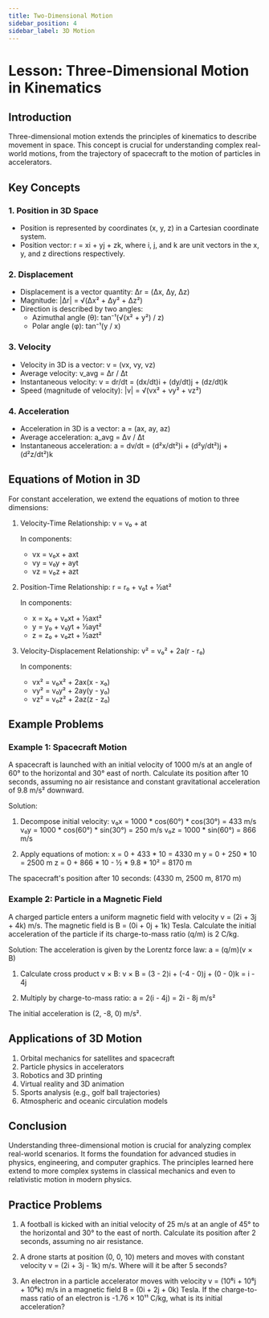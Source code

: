 ```yaml
---
title: Two-Dimensional Motion
sidebar_position: 4
sidebar_label: 3D Motion
---
```


# Lesson: Three-Dimensional Motion in Kinematics

## Introduction

Three-dimensional motion extends the principles of kinematics to describe movement in space. This concept is crucial for understanding complex real-world motions, from the trajectory of spacecraft to the motion of particles in accelerators.

## Key Concepts

### 1. Position in 3D Space

- Position is represented by coordinates (x, y, z) in a Cartesian coordinate system.
- Position vector: r = xi + yj + zk, where i, j, and k are unit vectors in the x, y, and z directions respectively.

### 2. Displacement

- Displacement is a vector quantity: Δr = (Δx, Δy, Δz)
- Magnitude: |Δr| = √(Δx² + Δy² + Δz²)
- Direction is described by two angles:
    - Azimuthal angle (θ): tan⁻¹(√(x² + y²) / z)
    - Polar angle (φ): tan⁻¹(y / x)

### 3. Velocity

- Velocity in 3D is a vector: v = (vx, vy, vz)
- Average velocity: v_avg = Δr / Δt
- Instantaneous velocity: v = dr/dt = (dx/dt)i + (dy/dt)j + (dz/dt)k
- Speed (magnitude of velocity): |v| = √(vx² + vy² + vz²)

### 4. Acceleration

- Acceleration in 3D is a vector: a = (ax, ay, az)
- Average acceleration: a_avg = Δv / Δt
- Instantaneous acceleration: a = dv/dt = (d²x/dt²)i + (d²y/dt²)j + (d²z/dt²)k

## Equations of Motion in 3D

For constant acceleration, we extend the equations of motion to three dimensions:

1. Velocity-Time Relationship:
   v = v₀ + at

   In components:
    - vx = v₀x + axt
    - vy = v₀y + ayt
    - vz = v₀z + azt

2. Position-Time Relationship:
   r = r₀ + v₀t + ½at²

   In components:
    - x = x₀ + v₀xt + ½axt²
    - y = y₀ + v₀yt + ½ayt²
    - z = z₀ + v₀zt + ½azt²

3. Velocity-Displacement Relationship:
   v² = v₀² + 2a(r - r₀)

   In components:
    - vx² = v₀x² + 2ax(x - x₀)
    - vy² = v₀y² + 2ay(y - y₀)
    - vz² = v₀z² + 2az(z - z₀)

## Example Problems

### Example 1: Spacecraft Motion

A spacecraft is launched with an initial velocity of 1000 m/s at an angle of 60° to the horizontal and 30° east of north. Calculate its position after 10 seconds, assuming no air resistance and constant gravitational acceleration of 9.8 m/s² downward.

Solution:
1. Decompose initial velocity:
   v₀x = 1000 * cos(60°) * cos(30°) = 433 m/s
   v₀y = 1000 * cos(60°) * sin(30°) = 250 m/s
   v₀z = 1000 * sin(60°) = 866 m/s

2. Apply equations of motion:
   x = 0 + 433 * 10 = 4330 m
   y = 0 + 250 * 10 = 2500 m
   z = 0 + 866 * 10 - ½ * 9.8 * 10² = 8170 m

The spacecraft's position after 10 seconds: (4330 m, 2500 m, 8170 m)

### Example 2: Particle in a Magnetic Field

A charged particle enters a uniform magnetic field with velocity v = (2i + 3j + 4k) m/s. The magnetic field is B = (0i + 0j + 1k) Tesla. Calculate the initial acceleration of the particle if its charge-to-mass ratio (q/m) is 2 C/kg.

Solution:
The acceleration is given by the Lorentz force law: a = (q/m)(v × B)

1. Calculate cross product v × B:
   v × B = (3 - 2)i + (-4 - 0)j + (0 - 0)k = i - 4j

2. Multiply by charge-to-mass ratio:
   a = 2(i - 4j) = 2i - 8j m/s²

The initial acceleration is (2, -8, 0) m/s².

## Applications of 3D Motion

1. Orbital mechanics for satellites and spacecraft
2. Particle physics in accelerators
3. Robotics and 3D printing
4. Virtual reality and 3D animation
5. Sports analysis (e.g., golf ball trajectories)
6. Atmospheric and oceanic circulation models

## Conclusion

Understanding three-dimensional motion is crucial for analyzing complex real-world scenarios. It forms the foundation for advanced studies in physics, engineering, and computer graphics. The principles learned here extend to more complex systems in classical mechanics and even to relativistic motion in modern physics.

## Practice Problems

1. A football is kicked with an initial velocity of 25 m/s at an angle of 45° to the horizontal and 30° to the east of north. Calculate its position after 2 seconds, assuming no air resistance.

2. A drone starts at position (0, 0, 10) meters and moves with constant velocity v = (2i + 3j - 1k) m/s. Where will it be after 5 seconds?

3. An electron in a particle accelerator moves with velocity v = (10⁶i + 10⁶j + 10⁶k) m/s in a magnetic field B = (0i + 2j + 0k) Tesla. If the charge-to-mass ratio of an electron is -1.76 × 10¹¹ C/kg, what is its initial acceleration?
